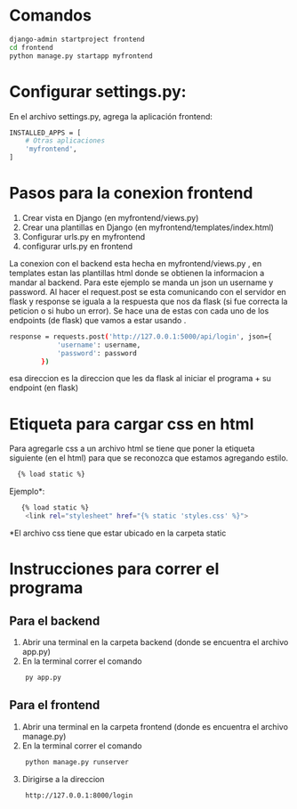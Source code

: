 # Comandos
```bash
django-admin startproject frontend
cd frontend
python manage.py startapp myfrontend
```
# Configurar settings.py:
En el archivo settings.py, agrega la aplicación frontend:
```bash
INSTALLED_APPS = [
    # Otras aplicaciones
    'myfrontend',
]
```
# Pasos para la conexion frontend
1. Crear  vista en Django (en myfrontend/views.py)
2. Crear una plantillas en Django (en myfrontend/templates/index.html)
3. Configurar urls.py en myfrontend
4. configurar urls.py en frontend

La conexion con el backend esta hecha en myfrontend/views.py , en templates estan las plantillas html donde se obtienen la informacion a mandar al backend. Para este ejemplo se manda un json un username y password. Al hacer el request.post se esta comunicando con el servidor en flask y response se iguala a la respuesta que nos da flask (si fue correcta la peticion o si hubo un error). Se hace una de estas con cada uno de los endpoints (de flask) que vamos a estar usando .

```bash
response = requests.post('http://127.0.0.1:5000/api/login', json={
            'username': username,
            'password': password
        })
```
esa direccion es la direccion que les da flask al iniciar el programa + su endpoint (en flask)

# Etiqueta para cargar css en html
Para agregarle css a un archivo html se tiene que poner la etiqueta siguiente (en el html) para que se reconozca que estamos agregando estilo.
```bash
  {% load static %}
```

Ejemplo*:
```bash
   {% load static %}
    <link rel="stylesheet" href="{% static 'styles.css' %}">
```
*El archivo css tiene que estar ubicado en la carpeta static 

# Instrucciones para correr el programa
## Para el backend
1. Abrir una terminal en la carpeta backend (donde se encuentra el archivo app.py)
2. En la terminal correr el comando
```bash
    py app.py
```
## Para el frontend
1. Abrir una terminal en la carpeta frontend (donde es encuentra el archivo manage.py)
2. En la terminal correr el comando
```bash
    python manage.py runserver
```
3. Dirigirse a la direccion
```bash
    http://127.0.0.1:8000/login
```
